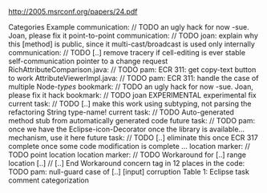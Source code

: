 http://2005.msrconf.org/papers/24.pdf


Categories Example
communication: // TODO an ugly hack for now -sue. Joan, please fix it
point-to-point
communication: // TODO joan: explain why this [method] is public, since it
multi-cast/broadcast is used only internally
communication: // TODO [..] remove tracery if cell-editing is ever stable
self-communication
pointer to a change request RichAttributeComparison.java: // TODO pam: ECR 311: get
copy-text button to work
AttributeViewerImpl.java: // TODO pam: ECR 311: handle the
case of multiple Node-*types*
bookmark: // TODO an ugly hack for now -sue. Joan, please fix it
hack
bookmark: // TODO joan EXPERIMENTAL
experimental fix
current task: // TODO [..] make this work using subtyping, not parsing the
refactoring String type-name!
current task: // TODO Auto-generated method stub
from automatically generated code
future task: // TODO pam: once we have the Eclipse-icon-Decorator
once the library is available... mechanism, use it here
future task: // TODO [..] eliminate this once ECR 317 complete
once some code modification is complete ...
location marker: // TODO
point location
location marker: // TODO Workaround for [..]
range location [..]
// [..] End Workaround
concern tag in 12 places in the code: TODO pam: null-guard case of [..]
[input] corruption
Table 1: Eclipse task comment categorization
